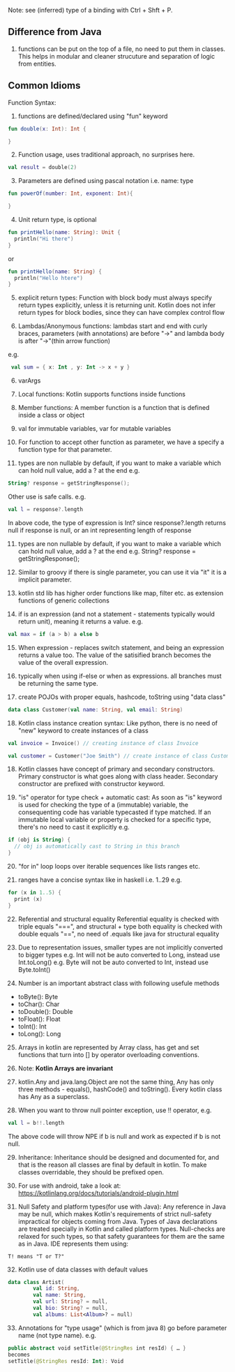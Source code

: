 Note: see (inferred) type of a binding with Ctrl + Shft + P.

## Difference from Java

1. functions can be put on the top of a file, no need to put them in classes. This helps in modular and cleaner strucuture and separation of logic from entities.



## Common Idioms

Function Syntax:

1. functions are defined/declared using "fun" keyword
``` kt
fun double(x: Int): Int {

}
```

2. Function usage, uses traditional approach, no surprises here.
``` kt
val result = double(2)
```

3. Parameters are defined using pascal notation i.e. name: type
``` kt
fun powerOf(number: Int, exponent: Int){

}
```

4. Unit return type, is optional
``` kt
fun printHello(name: String): Unit {
  println("Hi there")
}
```

or

``` kt
fun printHello(name: String) {
  println("Hello htere")
}
```


5. explicit return types: Function with block body
must always specify return types explicitly, unless it is returning
unit. Kotlin does not infer return types for block bodies, since
they can have complex control flow

5. Lambdas/Anonymous functions:
 lambdas start and end with curly braces, 
 parameters (with annotations) are before "->" and 
 lambda body is after "->"(thin arrow function)

 e.g.
 ``` kt
  val sum = { x: Int , y: Int -> x + y }
 ```


6. varArgs

7. Local functions: Kotlin supports functions inside functions

8. Member functions: A member function is a function that is defined
inside a class or object

9. val for immutable variables, var for mutable variables

10. For function to accept other function as parameter, we
have a specify a function type for that parameter.

11. types are non nullable by default, if you want to make a variable
which can hold null value, add a ? at the end
e.g. 
```kt
String? response = getStringResponse();
```
Other use is safe calls.
e.g.
```kt
val l = response?.length
```
In above code, the type of expression is Int? since response?.length 
returns null if response is null, or an int representing length of response

11. types are non nullable by default, if you want to make a variable
which can hold null value, add a ? at the end
e.g. String? response = getStringResponse();

12. Similar to groovy if there is single parameter, you can use it
via "it" it is a implicit parameter.

13. kotlin std lib has higher order functions like map, filter etc.
as extension functions of generic collections

14. if is an expression (and not a statement - statements typically would return unit), meaning it returns a value.
e.g.
``` kt
val max = if (a > b) a else b
```

15. When expression - replaces switch statement, and being an expression returns a value too. The value of the satisified branch becomes the value of the overall expression. 

16. typically when using if-else or when as expressions. all branches must be returning the same type.

17. create POJOs with proper equals, hashcode, toString using "data class"
``` kt
data class Customer(val name: String, val email: String)
```

18. Kotlin class instance creation syntax:
Like python, there is no need of "new" keyword to create instances of a class
``` kt
val invoice = Invoice() // creating instance of class Invoice

val customer = Customer("Joe Smith") // create instance of class Customer
```

18. Kotlin classes have concept of primary and secondary constructors.
Primary constructor is what goes along with class header.
Secondary constructor are prefixed with constructor keyword. 

19. "is" operator for type check + automatic cast:
As soon as "is" keyword is used for checking the type of a (immutable) variable,
the consequenting code has variable typecasted if type matched.
 If an immutable local variable or property is checked for a specific type, there's no need to cast it explicitly
e.g.
``` kt
if (obj is String) {
  // obj is automatically cast to String in this branch
}
```

20. "for in" loop loops over iterable sequences like lists ranges etc.

21. ranges have a concise syntax like in haskell i.e. 1..29
e.g.
``` kt
for (x in 1..5) {
  print (x)
}
```

22. Referential and structural equality
Referential equality is checked with triple equals "===",
and structural + type both equality is checked with double equals "==", 
no need of .equals like java for structural equality

23. Due to representation issues, smaller types are not implicitly converted to bigger types
e.g. Int will not be auto converted to Long, instead use Int.toLong()
e.g. Byte will not be auto converted to Int, instead use Byte.toInt()

24. Number is an important abstract class with following usefule methods
- toByte(): Byte
- toChar(): Char
- toDouble(): Double
- toFloat(): Float
- toInt(): Int
- toLong(): Long

25. Arrays in kotlin are represented by Array class, has get and set functions that turn into [] by operator overloading conventions.

26. Note: **Kotlin Arrays are invariant**

27. kotlin.Any and java.lang.Object are not the same thing, Any has only three methods - equals(), hashCode() and toString(). Every kotlin class has Any as a superclass.

28. When you want to throw null pointer exception, use !! operator, e.g.
```kt
val l = b!!.length
```
The above code will throw NPE if b is null and work as expected if b is not null.

29. Inheritance:
Inheritance should be designed and documented for, and that is the reason all classes are final by default in kotlin. To make classes overridable, they should be prefixed open.

30. For use with android, take a look at: https://kotlinlang.org/docs/tutorials/android-plugin.html

31. Null Safety and platform types(for use with Java): Any reference in Java may be null, which makes Kotlin's requirements of strict null-safety impractical for objects coming from Java. Types of Java declarations are treated specially in Kotlin and called platform types. Null-checks are relaxed for such types, so that safety guarantees for them are the same as in Java.
IDE represents them using:
```
T! means "T or T?"
``` 

32. Kotlin use of data classes with default values
``` kt
data class Artist(
        val id: String,
        val name: String,
        val url: String? = null,
        val bio: String? = null,
        val albums: List<Album>? = null)
```

33. Annotations for "type usage" (which is from java 8) 
go before parameter name (not type name).
e.g.
```kt
public abstract void setTitle(@StringRes int resId) { … }
becomes
setTitle(@StringRes resId: Int): Void
```

